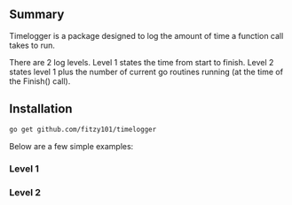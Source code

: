 ## Summary
Timelogger is a package designed to log the amount of time a function call
takes to run.

There are 2 log levels.
Level 1 states the time from start to finish.
Level 2 states level 1 plus the number of current go routines running (at the time of the Finish() call).

## Installation

```sh
go get github.com/fitzy101/timelogger
```

Below are a few simple examples:

### Level 1
### Level 2